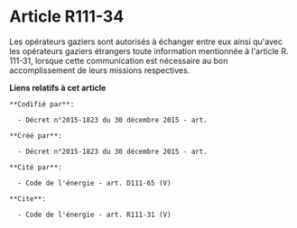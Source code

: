 # Article R111-34

Les opérateurs gaziers sont autorisés à échanger entre eux ainsi qu'avec les opérateurs gaziers étrangers toute information
mentionnée à l'article R. 111-31, lorsque cette communication est nécessaire au bon accomplissement de leurs missions
respectives.

**Liens relatifs à cet article**

	**Codifié par**:

	  - Décret n°2015-1823 du 30 décembre 2015 - art.

	**Créé par**:

	  - Décret n°2015-1823 du 30 décembre 2015 - art.

	**Cité par**:

	  - Code de l'énergie - art. D111-65 (V)

	**Cite**:

	  - Code de l'énergie - art. R111-31 (V)
